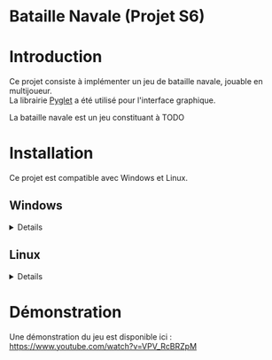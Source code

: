 # Bataille Navale (Projet S6)

# Introduction
Ce projet consiste à implémenter un jeu de bataille navale, jouable en multijoueur.  
La librairie [Pyglet](https://github.com/pyglet/pyglet) a été utilisé pour l'interface graphique.  

La bataille navale est un jeu constituant à TODO  

# Installation
Ce projet est compatible avec Windows et Linux.

## Windows

<details>

### Builds
- Télécharger un build windows dans les [releases du github](https://github.com/Faraphel/Projet_S6)
- (Optionnel) Installer OpenAL sur https://www.openal.org/downloads/  
- Lancer le jeu avec `Bataille Navale.exe`

### Manuel
- Installer [Python 3.11](https://www.python.org/downloads/windows/) (ou ultérieur)
- (Optionnel) Installer OpenAL sur https://www.openal.org/downloads/  
- Installer les dépendances avec `python3.11 -m pip install -r requirements.txt`
- Lancer le jeu avec `python3.11 main.pyw`

</details>

## Linux

<details>

- Installer Python 3.11 avec les commandes `sudo apt update && sudo apt install python3.11 python3-pip`
- Installer OpenAL avec `sudo apt install libopenal-dev libalut-dev`
- Installer les dépendances avec `python3.11 -m pip install -r requirements.txt`
- Lancer le jeu avec `python3.11 main.pyw`

</details>

# Démonstration

Une démonstration du jeu est disponible ici :  
https://www.youtube.com/watch?v=VPV_RcBRZpM